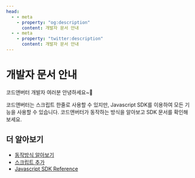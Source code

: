 ```yaml
---
head:
  - - meta
    - property: "og:description"
      content: 개발자 문서 안내
  - - meta
    - property: "twitter:description"
      content: 개발자 문서 안내
---
```


# 개발자 문서 안내

코드앤버터 개발자 여러분 안녕하세요~👋

코드앤버터는 스크립트 한줄로 사용할 수 있지만, Javascript SDK를 이용하여 모든 기능을 사용할 수 있습니다. 코드앤버터가 동작하는 방식을 알아보고 SDK 문서를 확인해보세요.

## 더 알아보기

- [동작방식 알아보기](./how-to-work)
- [스크립트 추가](./script)
- [Javascript SDK Reference](./js-sdk)
